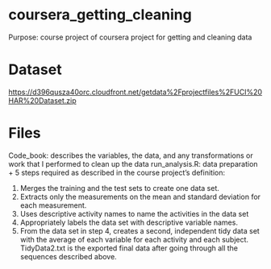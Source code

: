 # coursera_getting_cleaning
Purpose: course project of coursera project for getting and cleaning data 

# Dataset
 https://d396qusza40orc.cloudfront.net/getdata%2Fprojectfiles%2FUCI%20HAR%20Dataset.zip  
 
# Files
Code_book: describes the variables, the data, and any transformations or work that I performed to clean up the data
run_analysis.R: data preparation + 5 steps required as described in the course project’s definition:
  1. Merges the training and the test sets to create one data set.
  2. Extracts only the measurements on the mean and standard deviation for each measurement.
  3. Uses descriptive activity names to name the activities in the data set
  4. Appropriately labels the data set with descriptive variable names.
  5. From the data set in step 4, creates a second, independent tidy data set with the average of each variable for each activity and each subject.
  TidyData2.txt is the exported final data after going through all the sequences described above.
